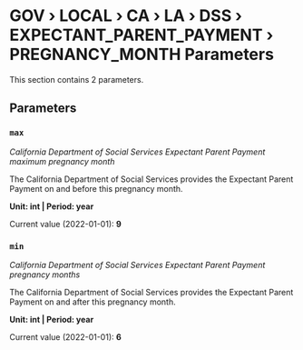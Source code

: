 # GOV › LOCAL › CA › LA › DSS › EXPECTANT_PARENT_PAYMENT › PREGNANCY_MONTH Parameters

This section contains 2 parameters.

## Parameters

### `max`
*California Department of Social Services Expectant Parent Payment maximum pregnancy month*

The California Department of Social Services provides the Expectant Parent Payment on and before this pregnancy month.

**Unit: int | Period: year**

Current value (2022-01-01): **9**


### `min`
*California Department of Social Services Expectant Parent Payment pregnancy months*

The California Department of Social Services provides the Expectant Parent Payment on and after this pregnancy month.

**Unit: int | Period: year**

Current value (2022-01-01): **6**

